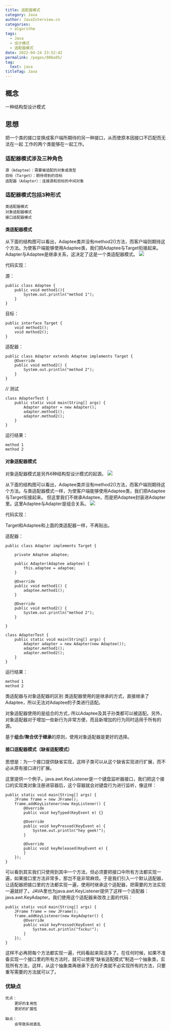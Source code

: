 ```yaml
---
title: 适配器模式
category: Java
author: JavaInterview.cn
categories: 
  - algorithm
tags: 
  - Java
  - 设计模式
  - 适配器模式
date: 2022-04-24 23:52:42
permalink: /pages/806a85/
tag: 
  text: java
titleTag: Java
---
```



## 概念
一种结构型设计模式

## 思想
把一个类的接口变换成客户端所期待的另一种接口，从而使原本因接口不匹配而无法在一起
工作的两个类能够在一起工作。

### 适配器模式涉及三种角色

    源（Adaptee）：需要被适配的对象或类型
    目标（Target）：期待得到的目标
    适配器（Adapter）：连接源和目标的中间对象


### 适配器模式包括3种形式

    类适配器模式
    对象适配器模式
    接口适配器模式
    
#### 类适配器模式

从下面的结构图可以看出，Adaptee类并没有method2()方法，而客户端则期待这个方法。为使客户端能够使用Adaptee类，我们把Adaptee与Target衔接起来。
Adapter与Adaptee是继承关系，这决定了这是一个类适配器模式。
![](../../../media/pictures/designpattern/adapter_1.png)


代码实现：

源：

    public class Adaptee {
        public void method1(){
            System.out.println("method 1");
        }
    }

目标：

    public interface Target {
        void method1();
        void method2();
    }

适配器：

    public class Adapter extends Adaptee implements Target {
        @Override
        public void method2() {
            System.out.println("method 2");
        }
    }

// 测试

    class AdapterTest {
        public static void main(String[] args) {
            Adapter adapter = new Adapter();
            adapter.method1();
            adapter.method2();
        }
    }

运行结果：

    method 1
    method 2


#### 对象适配器模式

对象适配器模式是另外6种结构型设计模式的起源。
![](../../../media/pictures/designpattern/adapter_2.png)

从下面的结构图可以看出，Adaptee类并没有method2()方法，而客户端则期待这个方法。与类适配器模式一样，为使客户端能够使用Adaptee类，我们把Adaptee与Target衔接起来。
但这里我们不继承Adaptee，而是把Adaptee封装进Adapter里。这里Adaptee与Adapter是组合关系。
![](../../../media/pictures/designpattern/adapter_3.png)

代码实现：

Target和Adaptee和上面的类适配器一样，不再贴出。

适配器：

    public class Adapter implements Target {
    
        private Adaptee adaptee;
    
        public Adapter(Adaptee adaptee) {
            this.adaptee = adaptee;
        }
    
        @Override
        public void method1() {
            adaptee.method1();
        }
    
        @Override
        public void method2() {
            System.out.println("method 2");
        }
    
    }

    class AdapterTest {
        public static void main(String[] args) {
            Adapter adapter = new Adapter(new Adaptee());
            adapter.method1();
            adapter.method2();
        }
    }

运行结果：

    method 1
    method 2

类适配器与对象适配器的区别
类适配器使用的是继承的方式，直接继承了Adaptee，所以无法对Adaptee的子类进行适配。

对象适配器使用的是组合的方式，·所以Adaptee及其子孙类都可以被适配。另外，对象适配器对于增加一些新行为非常方便，而且新增加的行为同时适用于所有的源。

基于**组合/聚合优于继承**的原则，使用对象适配器是更好的选择。


#### 接口适配器模式（缺省适配模式）

思想是：为一个接口提供缺省实现，这样子类可以从这个缺省实现进行扩展，而不必从原有接口进行扩展。

这里提供一个例子。java.awt.KeyListener是一个键盘监听器接口，我们把这个接口的实现类对象注册进容器后，这个容器就会对键盘行为进行监听，像这样：

    public static void main(String[] args) {
        JFrame frame = new JFrame();
        frame.addKeyListener(new KeyListener() {
            @Override
            public void keyTyped(KeyEvent e) {}

            @Override
            public void keyPressed(KeyEvent e) {
                System.out.println("hey geek!");
            }

            @Override
            public void keyReleased(KeyEvent e) {
            }
        });
    }
    
可以看到其实我们只使用到其中一个方法，但必须要把接口中所有方法都实现一遍，如果接口里方法非常多，那岂不是非常麻烦。于是我们引入一个默认适配器，让适配器把接口里的方法都实现一遍，使用时继承这个适配器，把需要的方法实现一遍就好了。JAVA里也为java.awt.KeyListener提供了这样一个适配器：java.awt.KeyAdapter。我们使用这个适配器来改改上面的代码：

    public static void main(String[] args) {
        JFrame frame = new JFrame();
        frame.addKeyListener(new KeyAdapter() {
            @Override
            public void keyPressed(KeyEvent e) {
                System.out.println("fxcku!");
            }
        });
    }
    
这样不必再把每个方法都实现一遍，代码看起来简洁多了。在任何时候，如果不准备实现一个接口里的所有方法时，就可以使用“缺省适配模式”制造一个抽象类，实现所有方法，这样，从这个抽象类再继承下去的子类就不必实现所有的方法，只要重写需要的方法就可以了。


### 优缺点

    优点：
        更好的复用性
        更好的扩展性
        
    缺点：
        会导致系统紊乱


